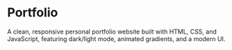 # Portfolio
A clean, responsive personal portfolio website built with HTML, CSS, and  JavaScript, featuring dark/light mode, animated gradients, and a modern UI.
